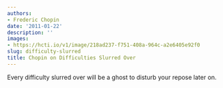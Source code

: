 ```yaml
---
authors:
- Frederic Chopin
date: '2011-01-22'
description: ''
images:
- https://hcti.io/v1/image/218ad237-f751-408a-964c-a2e6405e92f0
slug: difficulty-slurred
title: Chopin on Difficulties Slurred Over
---
```


Every difficulty slurred over will be a ghost to disturb your repose later on.